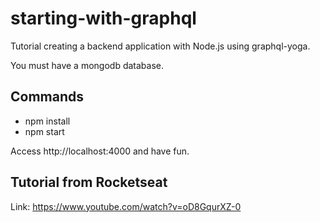 # starting-with-graphql

Tutorial creating a backend application with Node.js using graphql-yoga. 

You must have a mongodb database. 

## Commands

- npm install
- npm start

Access http://localhost:4000 and have fun.


## Tutorial from Rocketseat

Link: https://www.youtube.com/watch?v=oD8GqurXZ-0
